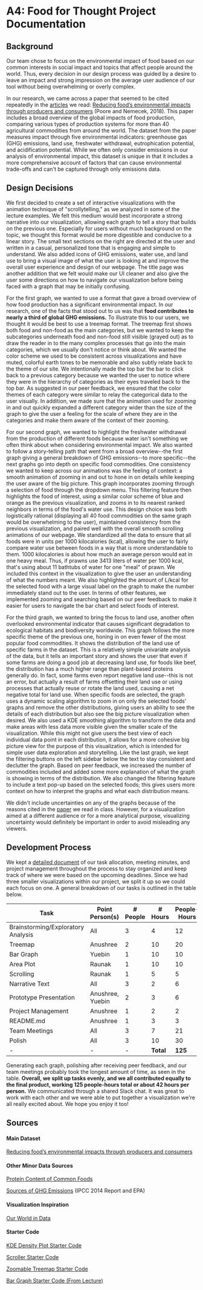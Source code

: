 # A4: Food for Thought Project Documentation

## Background 

Our team chose to focus on the environmental impact of food based on our common interests in social impact and topics that affect people around the world. Thus, every decision in our design process was guided by a desire to leave an impact and strong impression on the average user audience of our tool without being overwhelming or overly complex. 

In our research, we came across a paper that seemed to be cited repeatedly in the [articles](https://ourworldindata.org/environmental-impacts-of-food) we read: [Reducing food’s environmental impacts through producers and consumers](https://science.sciencemag.org/content/360/6392/987) (Poore and Nemecek, 2018). This paper includes a broad overview of the global impacts of food production, comparing various types of production systems for more than 40 agricultural commodities from around the world. The dataset from the paper measures impact through five environmental indicators: greenhouse gas (GHG) emissions, land use, freshwater withdrawal, eutrophication potential, and acidification potential. While we often only consider emissions in our analysis of environmental impact, this dataset is unique in that it includes a more comprehensive account of factors that can cause environmental trade-offs and can't be captured through only emissions data. 

## Design Decisions

We first decided to create a set of interactive visualizations with the animation technique of "scrollytelling," as we analyzed in some of the lecture examples. We felt this medium would best incorporate a strong narrative into our visualization, allowing each graph to tell a story that builds on the previous one. Especially for users without much background on the topic, we thought this format would be more digestible and conducive to a linear story. The small text sections on the right are directed at the user and written in a casual, personalized tone that is engaging and simple to understand. We also added icons of GHG emissions, water use, and land use to bring a visual image of what the user is looking at and improve the overall user experience and design of our webpage. The title page was another addition that we felt would make our UI cleaner and also give the user some directions on how to navigate our visualization before being faced with a graph that may be initially confusing. 

For the first graph, we wanted to use a format that gave a broad overview of how food production has a significant environmental impact. In our research, one of the facts that stood out to us was that **food contributes to nearly a third of global GHG emissions.** To illustrate this to our users, we thought it would be best to use a treemap format. The treemap first shows both food and non-food as the main categories, but we wanted to keep the subcategories underneath food and non-food still visible (grayed out) as to draw the reader in to the many complex processes that go into the main categories, which we usually don't notice or think about. We wanted the color scheme we used to be consistent across visualizations and have muted, colorful earth tones to be memorable and also subtly relate back to the theme of our site. We intentionally made the top bar the bar to click back to a previous category because we wanted the user to notice where they were in the hierarchy of categories as their eyes traveled back to the top bar. As suggested in our peer feedback, we ensured that the color themes of each category were similar to relay the categorical data to the user visually. In addition, we made sure that the animation used for zooming in and out quickly expanded a different category wider than the size of the graph to give the user a feeling for the scale of where they are in the categories and make them aware of the context of their zooming. 

For our second graph, we wanted to highlight the freshwater withdrawal from the production of different foods because water isn't something we often think about when considering environmental impact. We also wanted to follow a story-telling path that went from a broad overview--the first graph giving a general breakdown of GHG emissions--to more specific--the next graphs go into depth on specific food commodities. One consistency we wanted to keep across our animations was the feeling of context: a smooth animation of zooming in and out to hone in on details while keeping the user aware of the big picture. This graph incorporates zooming through a selection of food through the dropdown menu. This filtering feature then highlights the food of interest, using a similar color scheme of blue and orange as the previous visualization, and zooms in to its nearest ranked neighbors in terms of the food's water use. This design choice was both logistically rational (displaying all 40 food commodities on the same graph would be overwhelming to the user), maintained consistency from the previous visualization, and paired well with the overall smooth scrolling animations of our webpage. We standardized all the data to ensure that all foods were in units per 1000 kilocalories (kcal), allowing the user to fairly compare water use between foods in a way that is more understandable to them. 1000 kilocalories is about how much an average person would eat in one heavy meal. Thus, if prawns use 3413 liters of water per 1000 kcal, that's using about 11 bathtubs of water for one "meal" of prawn. We included this context in the visualization to give the user an understanding of what the numbers meant. We also highlighted the amount of L/kcal for the selected food with a large visual label on the graph to make the number immediately stand out to the user. In terms of other features, we implemented zooming and searching based on our peer feedback to make it easier for users to navigate the bar chart and select foods of interest. 

For the third graph, we wanted to bring the focus to land use, another often overlooked environmental indicator that causes significant degradation to ecological habitats and biodiversity worldwide. This graph follows the more specific theme of the previous one, honing in on even fewer of the most popular food commodities. It shows the distribution of the land use of specific farms in the dataset. This is a relatively simple univariate analysis of the data, but it tells an important story and shows the user that even if some farms are doing a good job at decreasing land use, for foods like beef, the distribution has a much higher range than plant-based proteins generally do. In fact, some farms even report negative land use--this is not an error, but actually a result of farms offsetting their land use or using processes that actually reuse or rotate the land used, causing a net negative total for land use. When specific foods are selected, the graph uses a dynamic scaling algorithm to zoom in on only the selected foods' graphs and remove the other distributions, giving users an ability to see the details of each distribution but also see the big picture visualization when desired. We also used a KDE smoothing algorithm to transform the data and make areas with less data more visible given the smaller scale of the visualization. While this might not give users the best view of each individual data point in each distribution, it allows for a more cohesive big picture view for the purpose of this visualization, which is intended for simple user data exploration and storytelling. Like the last graph, we kept the filtering buttons on the left sidebar below the text to stay consistent and declutter the graph. Based on peer feedback, we increased the number of commodities included and added some more explanation of what the graph is showing in terms of the distribution. We also changed the filtering feature to include a text pop-up based on the selected foods; this gives users more context on how to interpret the graphs and what each distribution means.  

We didn't include uncertainties on any of the graphs because of the reasons cited in the [paper](https://ieeexplore.ieee.org/document/8805422) we read in class. However, for a visualization aimed at a different audience or for a more analytical purpose, visualizing uncertainty would definitely be important in order to avoid misleading any viewers. 

## Development Process

We kept a [detailed document](https://docs.google.com/document/d/1ion0fPCR9kv_oxrwtSAnY4OMmPUoXg2SYjhlvtjqQC0/edit?usp=sharing) of our task allocation, meeting minutes, and project management throughout the process to stay organized and keep track of where we were based on the upcoming deadlines. Since we had three smaller visualizations within our project, we split it up so we could each focus on one. A general breakdown of our tasks is outlined in the table below. 

| Task                               | Point Person(s)  | # People | # Hours   | People-Hours |
| ---------------------------------- | ---------------- | -------- | --------- | ------------ |
| Brainstorming/Exploratory Analysis | All              | 3        | 4         | 12           |
| Treemap                            | Anushree         | 2        | 10        | 20           |
| Bar Graph                          | Yuebin           | 1        | 10        | 10           |
| Area Plot                          | Raunak           | 1        | 10        | 10           |
| Scrolling                          | Raunak           | 1        | 5         | 5            |
| Narrative Text                     | All              | 3        | 2         | 6            |
| Prototype Presentation             | Anushree, Yuebin | 2        | 3         | 6            |
| Project Management                 | Anushree         | 1        | 2         | 2            |
| README.md                          | Anushree         | 1        | 3         | 3            |
| Team Meetings                      | All              | 3        | 7         | 21           |
| Polish                             | All              | 3        | 10        | 30           |
| -                                  | -                | -        | **Total** | **125**      |

Generating each graph, polishing after receiving peer feedback, and our team meetings probably took the longest amount of time, as seen in the table. **Overall, we split up tasks evenly, and we all contributed equally to the final product, working 125 people-hours total or about 42 hours per person.** We communicated through a shared Slack chat. It was great to work with each other and we were able to put together a visualization we're all really excited about. We hope you enjoy it too!

## Sources

#### Main Dataset

[Reducing food’s environmental impacts through producers and consumers](https://science.sciencemag.org/content/360/6392/987#)

#### Other Minor Data Sources

[Protein Content of Common Foods](https://www.hopkinsmedicine.org/bariatrics/_documents/nutrition_protein_content_common_foods.pdf)

[Sources of GHG Emissions](https://www.epa.gov/ghgemissions/global-greenhouse-gas-emissions-data) (IPCC 2014 Report and EPA)

#### Visualization Inspiration

[Our World in Data](https://ourworldindata.org/environmental-impacts-of-food)

#### Starter Code

[KDE Density Plot Starter Code](https://www.d3-graph-gallery.com/graph/density_basic.html)

[Scroller Starter Code](https://github.com/cuthchow/college-majors-visualisation)

[Zoomable Treemap Starter Code](https://observablehq.com/@d3/zoomable-treemap)

[Bar Graph Starter Code (From Lecture)](https://observablehq.com/d/4c93c3a516d35624)

